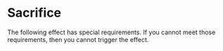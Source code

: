 # Sacrifice
The following effect has special requirements. If you cannot meet those requirements, then you cannot trigger the effect.